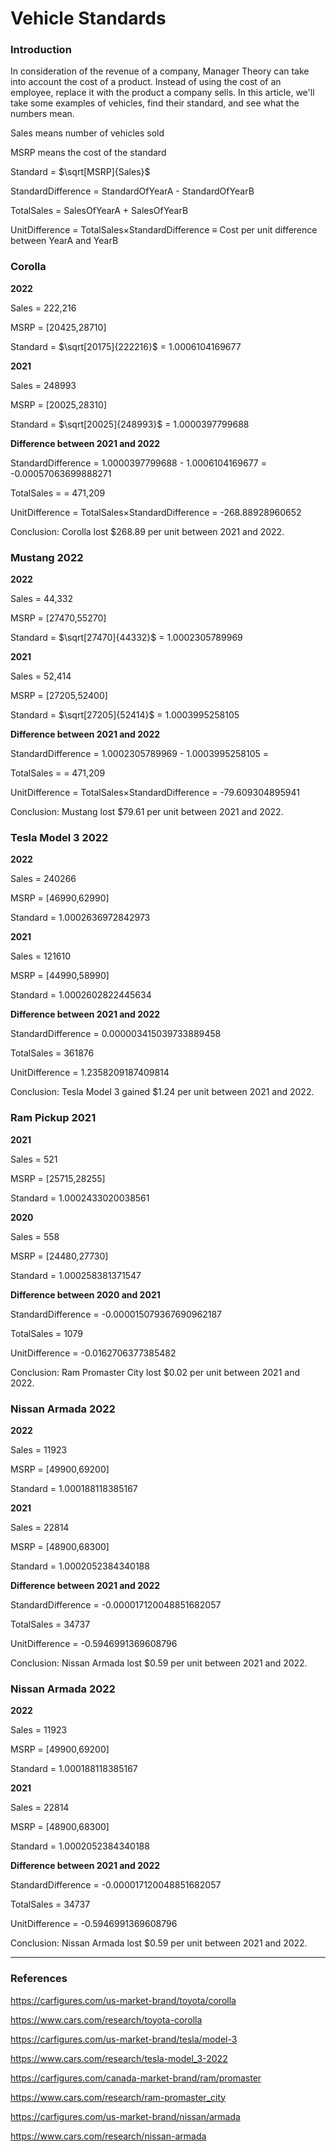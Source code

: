 # Vehicle Standards

### Introduction

In consideration of the revenue of a company, Manager Theory can take into account the cost of a product. 
Instead of using the cost of an employee, replace it with the product a company sells. 
In this article, we'll take some examples of vehicles, find their standard, and see what the numbers mean.

Sales means number of vehicles sold

MSRP means the cost of the standard

Standard = $`\sqrt[MSRP]{Sales}`$

StandardDifference = StandardOfYearA - StandardOfYearB

TotalSales = SalesOfYearA + SalesOfYearB

UnitDifference = TotalSales$`\times`$StandardDifference $`\equiv`$ Cost per unit difference between YearA and YearB

### Corolla

**2022**

Sales = 222,216

MSRP = [20425,28710]

Standard = $`\sqrt[20175]{222216}`$ = 1.0006104169677

**2021**

Sales = 248993

MSRP = [20025,28310]

Standard = $`\sqrt[20025]{248993}`$ = 1.0000397799688

**Difference between 2021 and 2022**

StandardDifference = 1.0000397799688 - 1.0006104169677 = -0.00057063699888271

TotalSales = = 471,209

UnitDifference = TotalSales$`\times`$StandardDifference = -268.88928960652

Conclusion: Corolla lost $268.89 per unit between 2021 and 2022.

### Mustang 2022

**2022**

Sales = 44,332

MSRP = [27470,55270]

Standard = $`\sqrt[27470]{44332}`$ = 1.0002305789969

**2021**

Sales = 52,414

MSRP = [27205,52400]

Standard = $`\sqrt[27205]{52414}`$ = 1.0003995258105

**Difference between 2021 and 2022**

StandardDifference = 1.0002305789969 - 1.0003995258105 = 

TotalSales = = 471,209

UnitDifference = TotalSales$`\times`$StandardDifference = -79.609304895941

Conclusion: Mustang lost $79.61 per unit between 2021 and 2022.

### Tesla Model 3 2022

**2022**

Sales = 240266

MSRP = [46990,62990]

Standard = 1.0002636972842973

**2021**

Sales = 121610

MSRP = [44990,58990]

Standard = 1.0002602822445634

**Difference between 2021 and 2022**

StandardDifference = 0.000003415039733889458

TotalSales = 361876 

UnitDifference = 1.2358209187409814

Conclusion: Tesla Model 3 gained $1.24 per unit between 2021 and 2022.

### Ram Pickup 2021

**2021**

Sales = 521

MSRP = [25715,28255]

Standard = 1.0002433020038561

**2020**

Sales = 558

MSRP = [24480,27730]

Standard = 1.000258381371547

**Difference between 2020 and 2021**

StandardDifference = -0.000015079367690962187

TotalSales = 1079

UnitDifference = -0.0162706377385482

Conclusion: Ram Promaster City lost $0.02 per unit between 2021 and 2022.

### Nissan Armada 2022

**2022**

Sales = 11923

MSRP = [49900,69200]

Standard = 1.000188118385167

**2021**

Sales = 22814

MSRP = [48900,68300]

Standard = 1.0002052384340188

**Difference between 2021 and 2022**

StandardDifference = -0.000017120048851682057

TotalSales = 34737

UnitDifference = -0.5946991369608796

Conclusion: Nissan Armada lost $0.59 per unit between 2021 and 2022.

### Nissan Armada 2022

**2022**

Sales = 11923

MSRP = [49900,69200]

Standard = 1.000188118385167

**2021**

Sales = 22814

MSRP = [48900,68300]

Standard = 1.0002052384340188

**Difference between 2021 and 2022**

StandardDifference = -0.000017120048851682057

TotalSales = 34737

UnitDifference = -0.5946991369608796

Conclusion: Nissan Armada lost $0.59 per unit between 2021 and 2022.

-----

### References

https://carfigures.com/us-market-brand/toyota/corolla

https://www.cars.com/research/toyota-corolla

https://carfigures.com/us-market-brand/tesla/model-3

https://www.cars.com/research/tesla-model_3-2022

https://carfigures.com/canada-market-brand/ram/promaster

https://www.cars.com/research/ram-promaster_city

https://carfigures.com/us-market-brand/nissan/armada

https://www.cars.com/research/nissan-armada
